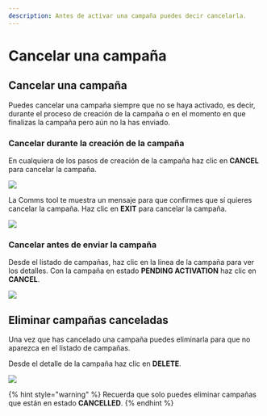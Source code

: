 ```yaml
---
description: Antes de activar una campaña puedes decir cancelarla.
---
```


# Cancelar una campaña

## Cancelar una campaña

Puedes cancelar una campaña siempre que no se haya activado, es decir, durante el proceso de creación de la campaña o en el momento en que finalizas la campaña pero aún no la has enviado.

### Cancelar durante la creación de la campaña

En cualquiera de los pasos de creación de la campaña haz clic en **CANCEL** para cancelar la campaña.

![](https://github.com/iciaparicio/variantes-origen/tree/169a87cd535336e6c183d673fef59f5462c5d585/.gitbook/assets/image%20%2831%29.png)

La Comms tool te muestra un mensaje para que confirmes que sí quieres cancelar la campaña. Haz clic en **EXIT** para cancelar la campaña.

![](https://github.com/iciaparicio/variantes-origen/tree/169a87cd535336e6c183d673fef59f5462c5d585/.gitbook/assets/image%20%2839%29.png)

### Cancelar antes de enviar la campaña

Desde el listado de campañas, haz clic en la línea de la campaña para ver los detalles. Con la campaña en estado **PENDING ACTIVATION** haz clic en **CANCEL**.

![](https://github.com/iciaparicio/variantes-origen/tree/169a87cd535336e6c183d673fef59f5462c5d585/.gitbook/assets/image%20%2822%29.png)

## Eliminar campañas canceladas

Una vez que has cancelado una campaña puedes eliminarla para que no aparezca en el listado de campañas.

Desde el detalle de la campaña haz clic en **DELETE**.

![](https://github.com/iciaparicio/variantes-origen/tree/169a87cd535336e6c183d673fef59f5462c5d585/.gitbook/assets/image%20%2832%29.png)

{% hint style="warning" %}
Recuerda que solo puedes eliminar campañas que están en estado **CANCELLED**.
{% endhint %}


